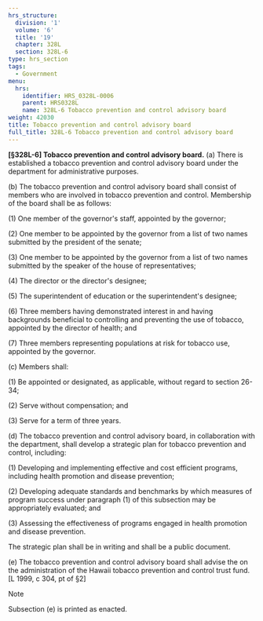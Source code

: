 ```yaml
---
hrs_structure:
  division: '1'
  volume: '6'
  title: '19'
  chapter: 328L
  section: 328L-6
type: hrs_section
tags:
  - Government
menu:
  hrs:
    identifier: HRS_0328L-0006
    parent: HRS0328L
    name: 328L-6 Tobacco prevention and control advisory board
weight: 42030
title: Tobacco prevention and control advisory board
full_title: 328L-6 Tobacco prevention and control advisory board
---
```

**[§328L-6] Tobacco prevention and control advisory board.** (a) There is established a tobacco prevention and control advisory board under the department for administrative purposes.

(b) The tobacco prevention and control advisory board shall consist of members who are involved in tobacco prevention and control. Membership of the board shall be as follows:

(1) One member of the governor's staff, appointed by the governor;

(2) One member to be appointed by the governor from a list of two names submitted by the president of the senate;

(3) One member to be appointed by the governor from a list of two names submitted by the speaker of the house of representatives;

(4) The director or the director's designee;

(5) The superintendent of education or the superintendent's designee;

(6) Three members having demonstrated interest in and having backgrounds beneficial to controlling and preventing the use of tobacco, appointed by the director of health; and

(7) Three members representing populations at risk for tobacco use, appointed by the governor.

(c) Members shall:

(1) Be appointed or designated, as applicable, without regard to section 26-34;

(2) Serve without compensation; and

(3) Serve for a term of three years.

(d) The tobacco prevention and control advisory board, in collaboration with the department, shall develop a strategic plan for tobacco prevention and control, including:

(1) Developing and implementing effective and cost efficient programs, including health promotion and disease prevention;

(2) Developing adequate standards and benchmarks by which measures of program success under paragraph (1) of this subsection may be appropriately evaluated; and

(3) Assessing the effectiveness of programs engaged in health promotion and disease prevention.

The strategic plan shall be in writing and shall be a public document.

(e) The tobacco prevention and control advisory board shall advise the on the administration of the Hawaii tobacco prevention and control trust fund. [L 1999, c 304, pt of §2]

Note

Subsection (e) is printed as enacted.